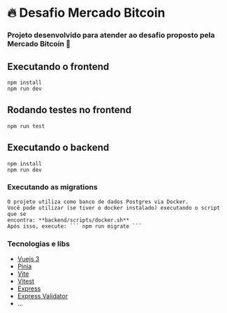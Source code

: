 # 🔥 Desafio Mercado Bitcoin

### Projeto desenvolvido para atender ao desafio proposto pela Mercado Bitcoin 🚀

## Executando o frontend

```
npm install
npm run dev
```

## Rodando testes no frontend

```
npm run test
```

## Executando o backend

```
npm install
npm run dev
```

### Executando as migrations

```
O projeto utiliza como banco de dados Postgres via Docker.
Você pode utilizar (se tiver o docker instalado) executando o script que se 
encontra: **backend/scripts/docker.sh**
Após isso, execute: ``` npm run migrate ```
```

### Tecnologias e libs

- [Vuejs 3](https://vuejs.org/)
- [Pinia](https://pinia.vuejs.org/)
- [Vite](https://vitejs.dev/)
- [Vitest](https://vitest.dev/)
- [Express](https://expressjs.com/pt-br/)
- [Express Validator](https://express-validator.github.io/docs)
- ...